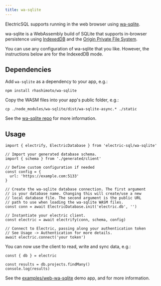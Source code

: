 ```yaml
---
title: wa-sqlite
---
```


ElectricSQL supports running in the web browser using [wa-sqlite](https://github.com/rhashimoto/wa-sqlite).

wa-sqlite is a WebAssembly build of SQLite that supports in-browser persistence using [IndexedDB](https://github.com/rhashimoto/wa-sqlite/blob/master/src/examples/IDBMinimalVFS.js) and the [Origin Private File System](https://github.com/rhashimoto/wa-sqlite/blob/master/src/examples/OriginPrivateFileSystemVFS.js).

You can use any configuration of wa-sqlite that you like. However, the instructions below are for the IndexedDB mode.

## Dependencies

Add `wa-sqlite` as a dependency to your app, e.g.:

```shell
npm install rhashimoto/wa-sqlite
```

Copy the WASM files into your app's public folder, e.g.:

```shell
cp ./node_modules/wa-sqlite/dist/wa-sqlite-async.* ./static
```

See the [wa-sqlite repo](https://github.com/rhashimoto/wa-sqlite) for more information.

## Usage

```tsx
import { electrify, ElectricDatabase } from 'electric-sql/wa-sqlite'

// Import your generated database schema.
import { schema } from './generated/client'

// Define custom configuration if needed
const config = {
  url: 'https://example.com:5133'
}

// Create the wa-sqlite database connection. The first argument
// is your database name. Changing this will create/use a new
// local database file. The second argument is the public URL
// path to use when loading the wa-sqlite WASM files.
const conn = await ElectricDatabase.init('electric.db', '')

// Instantiate your electric client.
const electric = await electrify(conn, schema, config)

// Connect to Electric, passing along your authentication token
// See Usage -> Authentication for more details.
await electric.connect('your token')
```

You can now use the client to read, write and sync data, e.g.:

```tsx
const { db } = electric

const results = db.projects.findMany()
console.log(results)
```

See the [examples/web-wa-sqlite](https://github.com/electric-sql/electric/tree/main/examples/web-wa-sqlite) demo app, <DocPageLink path="usage/data-access" /> and <DocPageLink path="integrations/frontend" /> for more information.
